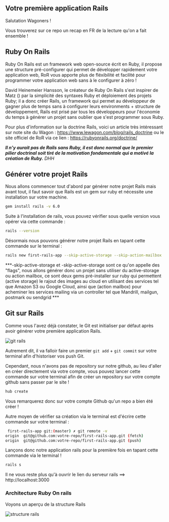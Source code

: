 ## Votre première application Rails 

Salutation Wagoners ! 

Vous trouverez sur ce repo un recap en FR de la lecture qu'on a fait ensemble !


## Ruby On Rails 


Ruby On Rails est un framework web open-source écrit en Ruby, il propose une structure pré-configurer qui permet de développer rapidement votre application web, RoR vous apporte plus de fléxibilité et facilité pour programmer votre application web sans à le configurer à zéro ! 

David Heinemeier Hansson, le créateur de Ruby On Rails s'est inspirer de Matz ()  par la simplicité des syntaxes Ruby et déploiement des projets Ruby; il a donc créer Rails, un framework qui permet au développeur de gagner plus de temps sans à configurer leurs environments + structure de développement, Rails est prisé par tous les développeurs pour l'économie du temps à générer un projet sans oublier que s'est programmer sous Ruby.

Pour plus d'information sur la doctrine Rails, voici un article très intéressant sur note site du Wagon : https://www.lewagon.com/blog/rails_doctrine ou le site officiel de RoR via ce lien : https://rubyonrails.org/doctrine/ 


***Il n’y aurait pas de Rails sans Ruby, il est donc normal que le premier pilier doctrinal soit tiré de la motivation fondamentale qui a motivé la création de Ruby.*** *DHH* 

## Générer votre projet Rails 

Nous allons commencer tout d'abord par générer notre projet Rails mais avant tout, il faut savoir que Rails est un gem sur ruby et nécessite une installation sur votre machine. 

```bash
gem install rails -v 6.0
``` 

Suite à l'installation de rails, vous pouvez vérifier sous quelle version vous opérer via cette commande :

```bash 
rails --version
```

Désormais nous pouvons générer notre projet Rails en tapant cette commande sur le terminal : 

```bash
rails new first-rails-app --skip-active-storage --skip-action-mailbox
```

***-skip-active-storage et -skip-active-storage sont ce qu'on appelle des "flags", nous allons générer donc un projet sans utiliser du active-storage ou action mailbox, ce sont deux gems pré-installer sur ruby qui permettent (active storage) le rajout des images au cloud en utilisant des services tel que Amazon S3 ou Google Cloud, ainsi que (action mailbox) pour acheminer les services mailing via un controller tel que Mandrill, mailgun, postmark ou sendgrid  ***


## Git sur Rails

Comme vous l'avez déjà constater, le Git est initialiser par défaut après avoir générer votre première application Rails.

![git rails](https://res.cloudinary.com/kzkjr/image/upload/v1635104715/blogging/Capture_d_e%CC%81cran_2021-10-24_a%CC%80_20.43.07_2.png)


Autrement dit, il va falloir faire un premier ```git add``` + ```git commit``` sur votre terminal afin d'historiser vos push Git. 

Cependant, nous n'avons pas de repository sur notre github, au lieu d'aller en créer directement via votre compte, vous pouvez lancer cette commande sur votre terminal afin de créer un repository sur votre compte github sans passer par le site ! 

```bash
hub create 
```

Vous remarquerez donc sur votre compte Github qu'un repo a bien été créer ! 

Autre moyen de vérifier sa création via le terminal est d'écrire cette commande sur votre terminal :

```bash
 first-rails-app git:(master) ✗ git remote -v
origin  git@github.com:votre-repo/first-rails-app.git (fetch)
origin  git@github.com:votre-repo/first-rails-app.git (push)
```

Lançons donc notre application rails pour la première fois en tapant cette commande via le terminal ! 
```bash
rails s
```

Il ne vous reste plus qu'à ouvrir le lien du serveur rails ==>  http://localhost:3000  

### Architecture Ruby On rails 

Voyons un aperçu de la structure Rails

![structure rails](https://res.cloudinary.com/kzkjr/image/upload/v1635104715/blogging/Capture_d_e%CC%81cran_2021-10-24_a%CC%80_20.40.58_2.png)

